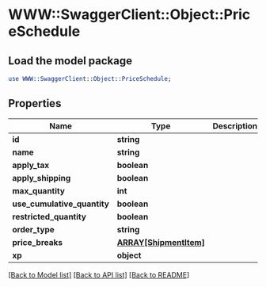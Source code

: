 # WWW::SwaggerClient::Object::PriceSchedule

## Load the model package
```perl
use WWW::SwaggerClient::Object::PriceSchedule;
```

## Properties
Name | Type | Description | Notes
------------ | ------------- | ------------- | -------------
**id** | **string** |  | [optional] 
**name** | **string** |  | [optional] 
**apply_tax** | **boolean** |  | [optional] 
**apply_shipping** | **boolean** |  | [optional] 
**max_quantity** | **int** |  | [optional] 
**use_cumulative_quantity** | **boolean** |  | [optional] 
**restricted_quantity** | **boolean** |  | [optional] 
**order_type** | **string** |  | [optional] 
**price_breaks** | [**ARRAY[ShipmentItem]**](ShipmentItem.md) |  | [optional] 
**xp** | **object** |  | [optional] 

[[Back to Model list]](../README.md#documentation-for-models) [[Back to API list]](../README.md#documentation-for-api-endpoints) [[Back to README]](../README.md)


